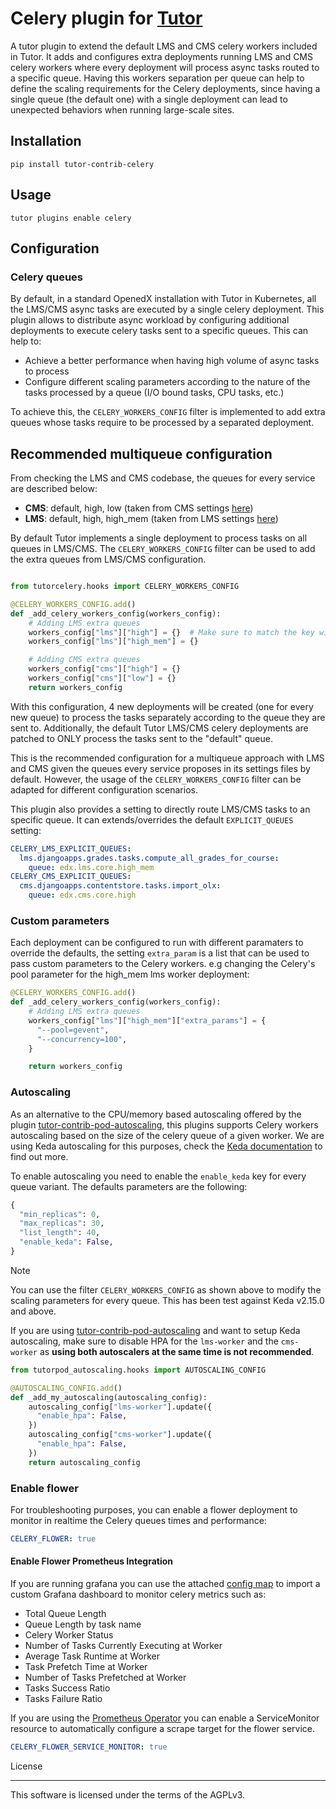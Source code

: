 # Celery plugin for [Tutor](https://docs.tutor.edly.io)

A tutor plugin to extend the default LMS and CMS celery workers included in Tutor.
It adds and configures extra deployments running LMS and CMS celery workers where
every deployment will process async tasks routed to a specific queue. Having this
workers separation per queue can help to define the scaling requirements for the Celery
deployments, since having a single queue (the default one) with a single deployment can
lead to unexpected behaviors when running large-scale sites.

## Installation

```shell
pip install tutor-contrib-celery
```

## Usage

```shell
tutor plugins enable celery
```

## Configuration

### Celery queues

By default, in a standard OpenedX installation with Tutor in Kubernetes, all the LMS/CMS async tasks are executed
by a single celery deployment. This plugin allows to distribute async workload by configuring additional deployments
to execute celery tasks sent to a specific queues. This can help to:

- Achieve a better performance when having high volume of async tasks to process
- Configure different scaling parameters according to the nature of the tasks processed by a queue (I/O bound tasks,
CPU tasks, etc.)

To achieve this, the `CELERY_WORKERS_CONFIG` filter is implemented to add extra queues whose tasks require to be
processed by a separated deployment.

## Recommended multiqueue configuration

From checking the LMS and CMS codebase, the queues for every service are described below:

- **CMS**: default, high, low (taken from CMS settings [here](https://github.com/openedx/edx-platform/blob/open-release/redwood.master/cms/envs/common.py#L1578-L1582))
- **LMS**: default, high, high_mem (taken from LMS settings [here](https://github.com/openedx/edx-platform/blob/open-release/redwood.master/lms/envs/common.py#L2913-L2917))

By default Tutor implements a single deployment to process tasks on all queues in LMS/CMS. The `CELERY_WORKERS_CONFIG` filter
can be used to add the extra queues from LMS/CMS configuration.

```python

from tutorcelery.hooks import CELERY_WORKERS_CONFIG

@CELERY_WORKERS_CONFIG.add()
def _add_celery_workers_config(workers_config):
    # Adding LMS extra queues
    workers_config["lms"]["high"] = {}  # Make sure to match the key with the queue name: edx.lms.core.high
    workers_config["lms"]["high_mem"] = {}

    # Adding CMS extra queues
    workers_config["cms"]["high"] = {}
    workers_config["cms"]["low"] = {}
    return workers_config
```
With this configuration, 4 new deployments will be created (one for every new queue) to process the tasks
separately according to the queue they are sent to. Additionally, the default Tutor LMS/CMS celery deployments
are patched to ONLY process the tasks sent to the "default" queue.

This is the recommended configuration for a multiqueue approach with LMS and CMS given the queues every
service proposes in its settings files by default. However, the usage of the `CELERY_WORKERS_CONFIG` filter
can be adapted for different configuration scenarios.

This plugin also provides a setting to directly route LMS/CMS tasks to an specific queue. It can extends/overrides
the default `EXPLICIT_QUEUES` setting:

```yaml
CELERY_LMS_EXPLICIT_QUEUES:
  lms.djangoapps.grades.tasks.compute_all_grades_for_course:
    queue: edx.lms.core.high_mem
CELERY_CMS_EXPLICIT_QUEUES:
  cms.djangoapps.contentstore.tasks.import_olx:
    queue: edx.cms.core.high
```

### Custom parameters

Each deployment can be configured to run with different paramaters to override the defaults, the setting `extra_param`
is a list that can be used to pass custom parameters to the Celery workers. e.g changing the Celery's pool parameter
for the high_mem lms worker deployment:

```python
@CELERY_WORKERS_CONFIG.add()
def _add_celery_workers_config(workers_config):
    # Adding LMS extra queues
    workers_config["lms"]["high_mem"]["extra_params"] = {
      "--pool=gevent",
      "--concurrency=100",
    }

    return workers_config
```

### Autoscaling

As an alternative to the CPU/memory based autoscaling offered by the plugin [tutor-contrib-pod-autoscaling](https://github.com/eduNEXT/tutor-contrib-pod-autoscaling),
this plugins supports Celery workers autoscaling based on the size of the celery queue of a given worker. We are using
Keda autoscaling for this purposes, check the [Keda documentation](https://keda.sh/docs) to find out more.

To enable autoscaling you need to enable the `enable_keda` key for every queue variant. The defaults parameters are the following:

```python
{
  "min_replicas": 0,
  "max_replicas": 30,
  "list_length": 40,
  "enable_keda": False,
}
```

> [!NOTE]
> You can use the filter `CELERY_WORKERS_CONFIG` as shown above to modify the scaling parameters for every queue.
> This has been test against Keda v2.15.0 and above.

If you are using [tutor-contrib-pod-autoscaling](https://github.com/eduNEXT/tutor-contrib-pod-autoscaling) and want to setup Keda autoscaling, make sure to disable HPA for the `lms-worker` and the `cms-worker` as **using both autoscalers at the same time is not recommended**.

```python
from tutorpod_autoscaling.hooks import AUTOSCALING_CONFIG

@AUTOSCALING_CONFIG.add()
def _add_my_autoscaling(autoscaling_config):
    autoscaling_config["lms-worker"].update({
      "enable_hpa": False,
    })
    autoscaling_config["cms-worker"].update({
      "enable_hpa": False,
    })
    return autoscaling_config
```

### Enable flower

For troubleshooting purposes, you can enable a flower deployment to monitor in realtime the Celery queues
times and performance:

```yaml
CELERY_FLOWER: true
```

#### Enable Flower Prometheus Integration

If you are running grafana you can use the attached [config map](resources/configmap.yaml) to import a custom Grafana dashboard to monitor
celery metrics such as:

- Total Queue Length
- Queue Length by task name
- Celery Worker Status
- Number of Tasks Currently Executing at Worker
- Average Task Runtime at Worker
- Task Prefetch Time at Worker
- Number of Tasks Prefetched at Worker
- Tasks Success Ratio
- Tasks Failure Ratio

If you are using the [Prometheus Operator](https://github.com/prometheus-operator/prometheus-operator) you can enable a ServiceMonitor resource to automatically configure a scrape target for the flower service.

```yaml
CELERY_FLOWER_SERVICE_MONITOR: true
```

License

---

This software is licensed under the terms of the AGPLv3.
